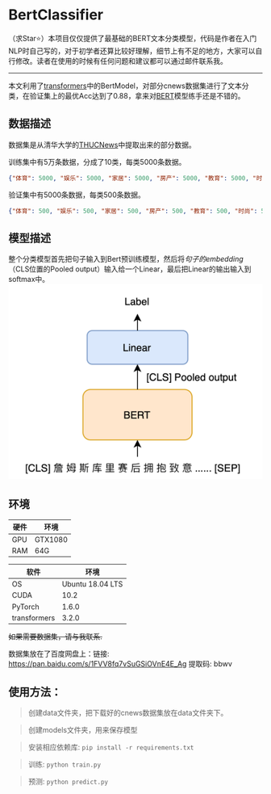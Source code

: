 # BertClassifier

（求Star⭐）本项目仅仅提供了最基础的BERT文本分类模型，代码是作者在入门NLP时自己写的，对于初学者还算比较好理解，细节上有不足的地方，大家可以自行修改。读者在使用的时候有任何问题和建议都可以通过邮件联系我。

----
本文利用了[transformers](https://github.com/huggingface/transformers)中的BertModel，对部分cnews数据集进行了文本分类，在验证集上的最优Acc达到了0.88，拿来对[BERT](https://arxiv.org/pdf/1810.04805.pdf)模型练手还是不错的。


<!-- more -->

## 数据描述
数据集是从清华大学的[THUCNews](http://thuctc.thunlp.org/)中提取出来的部分数据。

训练集中有5万条数据，分成了10类，每类5000条数据。
```JSON
{"体育": 5000, "娱乐": 5000, "家居": 5000, "房产": 5000, "教育": 5000, "时尚": 5000, "时政": 5000, "游戏": 5000, "科技": 5000, "财经": 5000}
```

验证集中有5000条数据，每类500条数据。
```JSON
{"体育": 500, "娱乐": 500, "家居": 500, "房产": 500, "教育": 500, "时尚": 500, "时政": 500, "游戏": 500, "科技": 500, "财经": 500}
```

## 模型描述
整个分类模型首先把句子输入到Bert预训练模型，然后将*句子的embedding*（CLS位置的Pooled output）输入给一个Linear，最后把Linear的输出输入到softmax中。
![Figure 1: Model](figure/model.png)
## 环境


|  硬件 | 环境 |
|  ----  | ----  |
| GPU  | GTX1080 |
| RAM  | 64G |

|  软件 | 环境 |
|  ----  | ----  |
| OS | Ubuntu 18.04 LTS |
| CUDA | 10.2 |
| PyTorch | 1.6.0 |
| transformers | 3.2.0 |


~~如果需要数据集，请与我联系.~~

数据集放在了百度网盘上：链接: https://pan.baidu.com/s/1FVV8fq7vSuGSiOVnE4E_Ag 提取码: bbwv


## 使用方法：

> 创建data文件夹，把下载好的cnews数据集放在data文件夹下。

> 创建models文件夹，用来保存模型

> 安装相应依赖库: `pip install -r requirements.txt`

> 训练: `python train.py`

> 预测: `python predict.py`
